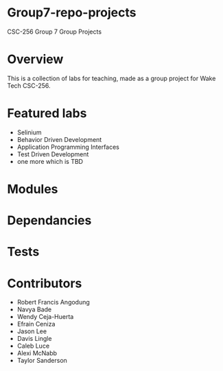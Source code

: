 # Group7-repo-projects
CSC-256 Group 7 Group Projects

# Overview
This is a collection of labs for teaching, made as a group project for Wake Tech CSC-256.

# Featured labs
- Selinium
- Behavior Driven Development
- Application Programming Interfaces
- Test Driven Development
- one more which is TBD

# Modules

# Dependancies

# Tests

# Contributors 
- Robert Francis Angodung
- Navya Bade
- Wendy Ceja-Huerta
- Efrain Ceniza
- Jason Lee
- Davis Lingle
- Caleb Luce
- Alexi McNabb
- Taylor Sanderson
